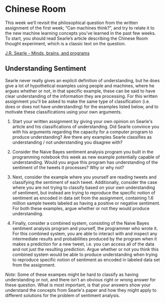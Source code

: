# Chinese Room

This week we’ll revisit the philosophical question from the written assignment
of the first week; “Can machines think?”, and try to relate it to the new
machine learning concepts you’ve learned in the past few weeks. To start, you
should read Searle’s article describing the Chinese Room thought experiment,
which is a classic text on the question.

[J.R. Searle - Minds, brains, and programs](chinese_room.pdf)

## Understanding Sentiment

Searle never really gives an explicit definition of understanding, but he does
give a lot of hypothetical examples using people and machines, where he argues
whether or not, in that specific example, these can be said to have clear
understanding of the information they are processing. For this written
assignment you'll be asked to make the same type of classification (i.e. does
or does not have understanding) for the examples listed below, and to motivate
these classifications using your own arguments.

1. Start your written assignment by giving your own opinion on Searle's article
and his classifications of understanding. Did Searle convince you with his
arguments regarding the capacity for a computer program to produce
understanding? Are there any examples Searle classifies as understanding / not
understanding you disagree with?

2. Consider the Naive Bayes sentiment analysis program you built in the
programming notebook this week as new example potentially capable of
understanding. Would you argue this program has understanding of the
sentiment of the tweets it processes? Why or why not?
 
3. Next, consider the example where you yourself are reading tweets and
classifying the sentiment of each tweet. Additionally, consider the case where
you are not trying to classify based on your own understanding of sentiment,
but instead are trying to reproduce the specific notion of sentiment as encoded
in data set from the assignment, containing 1.6 million sample tweets labeled
as having a positive or negative sentiment. For both these examples, argue
whether or not they would produce understanding.

4. Finally, consider a combined system, consisting of the Naive Bayes sentiment
analysis program and yourself, the programmer who wrote it. For this combined
system, you are able to interact with and inspect any intermediate results and
probabilities produced by the program when it makes a prediction for a new
tweet, i.e. you can access all of the data and not just the resulting
prediction. Argue whether or not you think this combined system would be able
to produce understanding when trying to reproduce specific notion of sentiment
as encoded in labeled data set from the assignment.

*Note:* Some of these exampes might be hard to classify as having understanding
or not, and there isn't an obvious right or wrong answer for these question.
What is most important, is that your answers show your understand the concepts
from Searle's paper and how they might apply to different solutions for the
problem of sentiment analysis.

